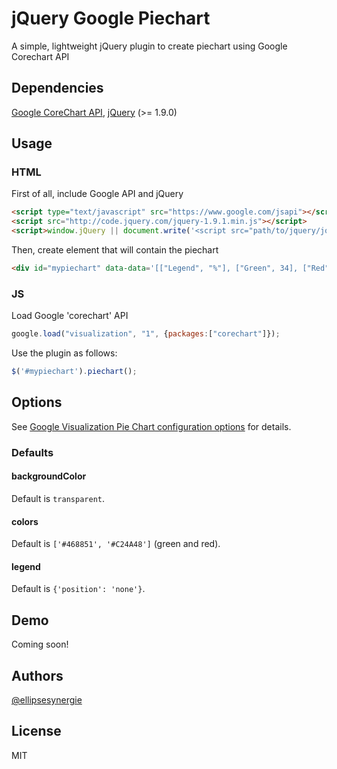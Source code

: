 # jQuery Google Piechart

A simple, lightweight jQuery plugin to create piechart using Google Corechart API

## Dependencies

[Google CoreChart API](https://developers.google.com/chart/), [jQuery](http://jquery.com/) (>= 1.9.0)

## Usage

### HTML

First of all, include Google API and jQuery

```html
<script type="text/javascript" src="https://www.google.com/jsapi"></script>
<script src="http://code.jquery.com/jquery-1.9.1.min.js"></script>
<script>window.jQuery || document.write('<script src="path/to/jquery/jquery-1.9.1.min.js"><\/script>')</script>
```

Then, create element that will contain the piechart

```html
<div id="mypiechart" data-data='[["Legend", "%"], ["Green", 34], ["Red", 11]]'></div>
```

### JS

Load Google 'corechart' API

```js
google.load("visualization", "1", {packages:["corechart"]});
```

Use the plugin as follows:

```js
$('#mypiechart').piechart();
```

## Options

See [Google Visualization Pie Chart configuration options](https://developers.google.com/chart/interactive/docs/gallery/piechart) for details.

### Defaults

#### backgroundColor

Default is `transparent`.

#### colors

Default is `['#468851', '#C24A48']` (green and red).

#### legend

Default is `{'position': 'none'}`.

## Demo

Coming soon!

## Authors

[@ellipsesynergie](http://github.com/ellipsesynergie)

## License

MIT